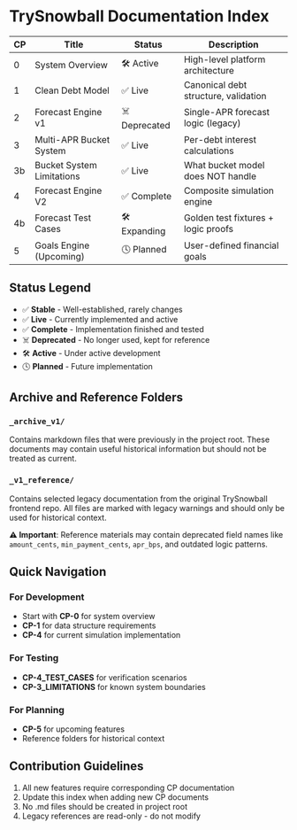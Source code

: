 # TrySnowball Documentation Index

| CP | Title                         | Status     | Description |
|----|-------------------------------|------------|-------------|
| 0  | System Overview               | 🛠️ Active  | High-level platform architecture |
| 1  | Clean Debt Model              | ✅ Live    | Canonical debt structure, validation |
| 2  | Forecast Engine v1            | ☠️ Deprecated | Single-APR forecast logic (legacy) |
| 3  | Multi-APR Bucket System       | ✅ Live    | Per-debt interest calculations |
| 3b | Bucket System Limitations     | ✅ Live    | What bucket model does NOT handle |
| 4  | Forecast Engine V2            | ✅ Complete | Composite simulation engine |
| 4b | Forecast Test Cases           | 🛠️ Expanding | Golden test fixtures + logic proofs |
| 5  | Goals Engine (Upcoming)       | 🕓 Planned | User-defined financial goals |

## Status Legend
- ✅ **Stable** - Well-established, rarely changes
- ✅ **Live** - Currently implemented and active  
- ✅ **Complete** - Implementation finished and tested
- ☠️ **Deprecated** - No longer used, kept for reference
- 🛠️ **Active** - Under active development
- 🕓 **Planned** - Future implementation

## Archive and Reference Folders

### `_archive_v1/`
Contains markdown files that were previously in the project root. These documents may contain useful historical information but should not be treated as current.

### `_v1_reference/`  
Contains selected legacy documentation from the original TrySnowball frontend repo. All files are marked with legacy warnings and should only be used for historical context.

**⚠️ Important**: Reference materials may contain deprecated field names like `amount_cents`, `min_payment_cents`, `apr_bps`, and outdated logic patterns.

## Quick Navigation

### For Development
- Start with **CP-0** for system overview
- **CP-1** for data structure requirements
- **CP-4** for current simulation implementation

### For Testing  
- **CP-4_TEST_CASES** for verification scenarios
- **CP-3_LIMITATIONS** for known system boundaries

### For Planning
- **CP-5** for upcoming features
- Reference folders for historical context

## Contribution Guidelines

1. All new features require corresponding CP documentation
2. Update this index when adding new CP documents
3. No .md files should be created in project root
4. Legacy references are read-only - do not modify